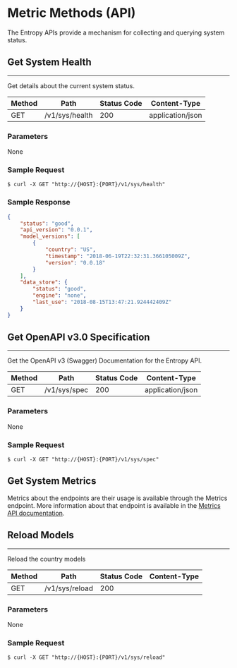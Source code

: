 # Metric Methods (API)

The Entropy APIs provide a mechanism for collecting and querying system status.

## Get System Health

----

Get details about the current system status.

| Method | Path          | Status Code | Content-Type     |
|--------|---------------|-------------|------------------|
| GET    | /v1/sys/health | 200         | application/json |

### Parameters

None

### Sample Request

```
$ curl -X GET "http://{HOST}:{PORT}/v1/sys/health"
```

### Sample Response

```json
{
    "status": "good",
    "api_version": "0.0.1",
    "model_versions": [
        {
            "country": "US",
            "timestamp": "2018-06-19T22:32:31.366105009Z",
            "version": "0.0.18"
        }
    ],
    "data_store": {
        "status": "good",
        "engine": "none",
        "last_use": "2018-08-15T13:47:21.924442409Z"
    }
}
```

## Get OpenAPI v3.0 Specification

----

Get the OpenAPI v3 (Swagger) Documentation for the Entropy API.

| Method | Path          | Status Code | Content-Type     |
|--------|---------------|-------------|------------------|
| GET    | /v1/sys/spec  | 200         | application/json |

### Parameters

None

### Sample Request

```
$ curl -X GET "http://{HOST}:{PORT}/v1/sys/spec"
```

## Get System Metrics

Metrics about the endpoints are their usage is available through the Metrics endpoint.  More information about that endpoint is available in the [Metrics API documentation](metrics).

## Reload Models

----

Reload the country models

| Method | Path          | Status Code | Content-Type     |
|--------|---------------|-------------|------------------|
| GET    | /v1/sys/reload | 200         |  |

### Parameters

None

### Sample Request

```
$ curl -X GET "http://{HOST}:{PORT}/v1/sys/reload"
```
